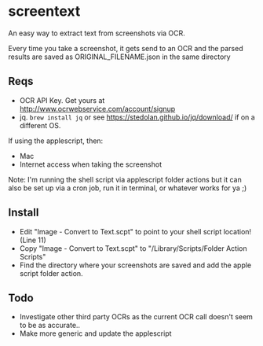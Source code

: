 # screentext
An easy way to extract text from screenshots via OCR. 

Every time you take a screenshot, it gets send to an OCR and the parsed results are saved as ORIGINAL_FILENAME.json in the same directory

## Reqs
- OCR API Key. Get yours at http://www.ocrwebservice.com/account/signup
- jq.  `brew install jq` or see https://stedolan.github.io/jq/download/ if on a different OS.

If using the applescript, then:
- Mac
- Internet access when taking the screenshot

Note: I'm running the shell script via applescript folder actions but it can also be set up via a cron job, run it in terminal, or whatever works for ya ;)

## Install
- Edit "Image - Convert to Text.scpt" to point to your shell script location! (Line 11)
- Copy "Image - Convert to Text.scpt" to "/Library/Scripts/Folder Action Scripts"
- Find the directory where your screenshots are saved and add the apple script folder action.

## Todo
- Investigate other third party OCRs as the current OCR call doesn't seem to be as accurate..
- Make more generic and update the applescript

